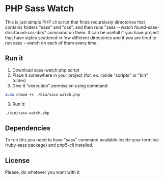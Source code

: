 PHP Sass Watch
====================

This is just simple PHP cli script that finds recursively directories that contains folders "sass" and "css", and then runs "sass --watch found-sass-dirs:found-css-dirs" command on them. It can be usefull if you have project that have styles scattered in few different directories and if you are tired to run sass --watch on each of them every time.

Run it
---------------------

1. Download sass-watch.php script
2. Place it somewhere in your project (for. ex. inside "scripts" or "bin" folder) 
2. Give it "execution" permission using command:
``` bash
sudo chmod +x ./bin/sass-watch.php
```
3. Run it: 
``` bash
./bin/sass-watch.php
```

Dependencies
---------------------

To run this you need to have "sass" command available inside your terminal (ruby-sass package) and php5-cli installed.


License
---------------------

Please, do whatever you want with it.